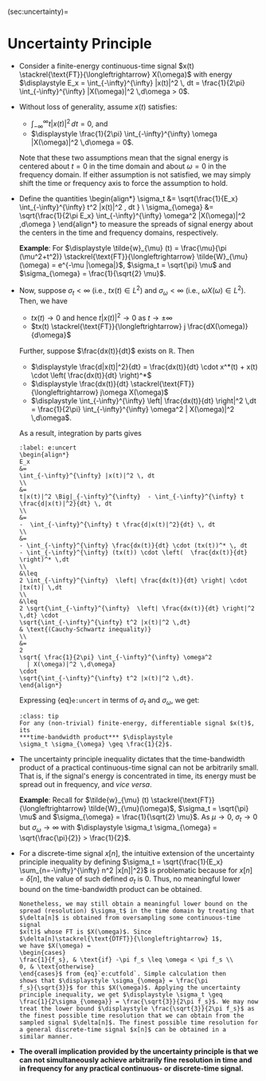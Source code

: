 (sec:uncertainty)=
# Uncertainty Principle

* Consider a finite-energy continuous-time signal $x(t)
  \stackrel{\text{FT}}{\longleftrightarrow} X(\omega)$ with energy
  $\displaystyle E_x = \int_{-\infty}^{\infty} |x(t)|^2 \, dt = \frac{1}{2\pi}
  \int_{-\infty}^{\infty} |X(\omega)|^2 \,d\omega > 0$.

* Without loss of generality, assume $x(t)$ satisfies:
  - $\displaystyle\int_{-\infty}^{\infty} t |x(t)|^2 \,
    dt = 0$, and
  - $\displaystyle \frac{1}{2\pi} \int_{-\infty}^{\infty}  \omega
    |X(\omega)|^2 \,d\omega = 0$.

  Note that these two assumptions mean that the signal energy is
  centered about $t=0$ in the time domain and about $\omega = 0$ in
  the frequency domain.  If either assumption is not satisfied, we may
  simply shift the time or frequency axis to force the assumption to
  hold.

* Define the quantities
  \begin{align*}
  \sigma_t 
  &=
  \sqrt{\frac{1}{E_x}
  \int_{-\infty}^{\infty} t^2 |x(t)|^2 \, dt 
  }
  \\
  \sigma_{\omega}
  &=
  \sqrt{\frac{1}{2\pi E_x}
  \int_{-\infty}^{\infty}  \omega^2
    |X(\omega)|^2 \,d\omega
   }
  \end{align*}
  to measure the spreads of signal energy about the centers in the time and
  frequency domains, respectively. 

  **Example**: 
  For $\displaystyle \tilde{w}_{\mu} (t) = \frac{\mu}{\pi (\mu^2+t^2)}
  \stackrel{\text{FT}}{\longleftrightarrow} \tilde{W}_{\mu}(\omega) =
  e^{-\mu |\omega|}$, $\sigma_t = \sqrt{\pi} \mu$ and $\sigma_{\omega} =
  \frac{1}{\sqrt{2} \mu}$.

* Now, suppose $\sigma_t < \infty$ (i.e., $tx(t) \in L^2$) and
  $\sigma_{\omega} < \infty$ (i.e., $\omega X(\omega) \in L^2$). Then,
  we have
  - $tx(t) \rightarrow 0$ and hence $t|x(t)|^2  \rightarrow 0$ as $t \rightarrow \pm \infty$
  - $tx(t) \stackrel{\text{FT}}{\longleftrightarrow}  j
    \frac{dX(\omega)}{d\omega}$
  
  Further, suppose $\frac{dx(t)}{dt}$ exists on $\mathbb{R}$. Then
  - $\displaystyle \frac{d|x(t)|^2}{dt} = \frac{dx(t)}{dt} \cdot
    x^*(t) + x(t) \cdot \left(  \frac{dx(t)}{dt} \right)^*$
  - $\displaystyle \frac{dx(t)}{dt}
    \stackrel{\text{FT}}{\longleftrightarrow}  j\omega X(\omega)$
  - $\displaystyle \int_{-\infty}^{\infty} \left| \frac{dx(t)}{dt}
    \right|^2 \,dt  = \frac{1}{2\pi} \int_{-\infty}^{\infty} \omega^2
     | X(\omega)|^2 \,d\omega$.
  
  As a result, integration by parts gives
  ```{math}
  :label: e:uncert
  \begin{align*}
  E_x 
  &=
  \int_{-\infty}^{\infty} |x(t)|^2 \, dt 
  \\
  &= 
  t|x(t)|^2 \Big|_{-\infty}^{\infty}  - \int_{-\infty}^{\infty} t
  \frac{d|x(t)|^2}{dt} \, dt
  \\
  &=
  -  \int_{-\infty}^{\infty} t \frac{d|x(t)|^2}{dt} \, dt
  \\
  &=
  - \int_{-\infty}^{\infty} \frac{dx(t)}{dt} \cdot (tx(t))^* \, dt 
  - \int_{-\infty}^{\infty} (tx(t)) \cdot \left(  \frac{dx(t)}{dt}
  \right)^* \,dt
  \\
  &\leq
  2 \int_{-\infty}^{\infty}  \left| \frac{dx(t)}{dt} \right| \cdot 
  |tx(t)| \,dt
  \\
  &\leq 
  2 \sqrt{\int_{-\infty}^{\infty}  \left| \frac{dx(t)}{dt} \right|^2
  \,dt} \cdot
  \sqrt{\int_{-\infty}^{\infty} t^2 |x(t)|^2 \,dt}
  & \text{(Cauchy-Schwartz inequality)}
  \\
  &=
  2 
  \sqrt{ \frac{1}{2\pi} \int_{-\infty}^{\infty} \omega^2
    | X(\omega)|^2 \,d\omega}
  \cdot
  \sqrt{\int_{-\infty}^{\infty} t^2 |x(t)|^2 \,dt}.
  \end{align*}
  ```
  Expressing {eq}`e:uncert` in terms of $\sigma_t$ and
  $\sigma_{\omega}$, we get:
  ```{admonition} Uncertainty Principle
  :class: tip
  For any (non-trivial) finite-energy, differentiable signal $x(t)$, its
  ***time-bandwidth product*** $\displaystyle
  \sigma_t \sigma_{\omega} \geq \frac{1}{2}$.
  ```

* The uncertainty principle inequality dictates that the
  time-bandwidth product of a practical continuous-time signal can not be
  arbitrarily small. That is, if the signal's energy is concentrated
  in time, its energy must be spread out in frequency, and *vice versa*.

  **Example**: Recall for $\tilde{w}_{\mu} (t)
  \stackrel{\text{FT}}{\longleftrightarrow}  \tilde{W}_{\mu}(\omega)$, 
  $\sigma_t = \sqrt{\pi} \mu$ and $\sigma_{\omega} =
  \frac{1}{\sqrt{2} \mu}$. As $\mu \rightarrow 0$, $\sigma_t
  \rightarrow 0$ but $\sigma_{\omega} \rightarrow \infty$ with
  $\displaystyle \sigma_t \sigma_{\omega} = \sqrt{\frac{\pi}{2}} >
  \frac{1}{2}$.

* For a discrete-time signal $x[n]$, the intuitive extension of the
  uncertainty principle inequality by defining $\sigma_t 
  = \sqrt{\frac{1}{E_x} \sum_{n=-\infty}^{\infty} n^2 |x[n]|^2}$ is
  problematic because for $x[n]=\delta[n]$, the value of such defined
  $\sigma_t$ is $0$. Thus, no meaningful lower bound on the
  time-bandwidth product can be obtained.
  ```{tip}
  Nonetheless, we may still obtain a meaningful lower bound on the
  spread (resolution) $\sigma_t$ in the time domain by treating that
  $\delta[n]$ is obtained from oversampling some continuous-time signal
  $x(t)$ whose FT is $X(\omega)$. Since 
  $\delta[n]\stackrel{\text{DTFT}}{\longleftrightarrow} 1$,
  we have $X(\omega) =
  \begin{cases} 
  \frac{1}{f_s}, & \text{if} -\pi f_s \leq \omega < \pi f_s \\
  0, & \text{otherwise}
  \end{cases}$ from {eq}`e:cutfold`. Simple calculation then
  shows that $\displaystyle \sigma_{\omega} = \frac{\pi
  f_s}{\sqrt{3}}$ for this $X(\omega)$. Applying the uncertainty
  principle inequality, we get $\displaystyle \sigma_t \geq
  \frac{1}{2\sigma_{\omega}} = \frac{\sqrt{3}}{2\pi f_s}$. We may now
  treat the lower bound $\displaystyle \frac{\sqrt{3}}{2\pi f_s}$ as
  the finest possible time resolution that we can obtain from the
  sampled signal $\delta[n]$. The finest possible time resolution for
  a general discrete-time signal $x[n]$ can be obtained in a
  similar manner.
  ```

* **The overall implication provided by the uncertainty principle is
  that we can not simultaneously achieve arbitrarily fine resolution
  in time and in frequency for any practical continuous- or
  discrete-time signal.**
